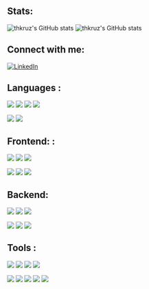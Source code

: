 ## Stats:
![thkruz's GitHub stats](https://github-readme-stats.vercel.app/api/top-langs/?username=thkruz&langs_count=8&layout=compact)
![thkruz's GitHub stats](https://github-readme-stats.vercel.app/api?username=thkruz&show_icons=true&layout=compact&line_height=24)

## Connect with me:
[![LinkedIn](https://img.shields.io/badge/Social-LinkedIn-informational?style=flat-square&logo=LinkedIn&logoColor=white&color=0A66C2)](https://www.linkedin.com/in/thekru/)

## Languages :

![](https://img.shields.io/badge/Code-Typescript-informational?style=flat-square&logo=Typescript&logoColor=white&color=3178C6)
![](https://img.shields.io/badge/Code-Javascript-informational?style=flat-square&logo=Javascript&logoColor=white&color=F7DF1E)
![](https://img.shields.io/badge/Code-Bash-informational?style=flat-square&logo=GNU%20Bash&logoColor=white&color=4EAA25)
![](https://img.shields.io/badge/Code-C%2B%2B-informational?style=flat-square&logo=C%2B%2B&logoColor=white&color=00599C)

![](https://img.shields.io/badge/Code-C%23-informational?style=flat-square&logo=C%23&logoColor=white&color=239120)
![](https://img.shields.io/badge/Code-Python-informational?style=flat-square&logo=Python&logoColor=white&color=3776AB)

## Frontend: :

![](https://img.shields.io/badge/Tools-WebGL-informational?style=flat-square&logo=WebGL&logoColor=white&color=990000)
![](https://img.shields.io/badge/Tools-React-informational?style=flat-square&logo=React&logoColor=white&color=61DAFB)
![](https://img.shields.io/badge/Tools-Webpack-informational?style=flat-square&logo=Webpack&logoColor=white&color=8DD6F9)

![](https://img.shields.io/badge/Tools-PWA-informational?style=flat-square&logo=PWA&logoColor=white&color=5A0FC8)
![](https://img.shields.io/badge/Library-TensorFlow-informational?style=flat-square&logo=TensorFlow&logoColor=white&color=FF6F00)
![](https://img.shields.io/badge/Tools-Vite-informational?style=flat-square&logo=Vite&logoColor=white&color=646CFF)

## Backend:

![](https://img.shields.io/badge/Tools-Express-informational?style=flat-square&logo=Express&logoColor=white&color=000000)
![](https://img.shields.io/badge/Tools-Socket.io-informational?style=flat-square&logo=Socket.io&logoColor=white&color=010101)
![](https://img.shields.io/badge/Cloud-Google-informational?style=flat-square&logo=Google%20Cloud&logoColor=white&color=4285F4)

![](https://img.shields.io/badge/Tools-MongoDB-informational?style=flat-square&logo=MongoDB&logoColor=white&color=47A248)
![](https://img.shields.io/badge/Tools-Redis-informational?style=flat-square&logo=Redis&logoColor=white&color=DC382D)
![](https://img.shields.io/badge/Cloud-Heroku-informational?style=flat-square&logo=Heroku&logoColor=white&color=430098)

## Tools :

![](https://img.shields.io/badge/Editor-VS%20Code-informational?style=flat-square&logo=Visual%20Studio%20Code&logoColor=white&color=007ACC)
![](https://img.shields.io/badge/OS-Red%20Hat-informational?style=flat-square&logo=Red%20Hat&logoColor=white&color=EE0000)
![](https://img.shields.io/badge/OS-Windows-informational?style=flat-square&logo=Windows&logoColor=white&color=0078D6)
![](https://img.shields.io/badge/Tools-Brave-informational?style=flat-square&logo=Brave&logoColor=white&color=FB542B)

![](https://img.shields.io/badge/IDE-Unity-informational?style=flat-square&logo=Unity&logoColor=white&color=FFFFFF)
![](https://img.shields.io/badge/Editor-Atom-informational?style=flat-square&logo=Atom&logoColor=white&color=66595C)
![](https://img.shields.io/badge/OS-Proxmox-informational?style=flat-square&logo=Proxmox&logoColor=white&color=E57000)
![](https://img.shields.io/badge/OS-Ubuntu-informational?style=flat-square&logo=Ubuntu&logoColor=white&color=E95420)
![](https://img.shields.io/badge/OS-Kali%20Linux-informational?style=flat-square&logo=Kali%20Linux&logoColor=white&color=557C94)
